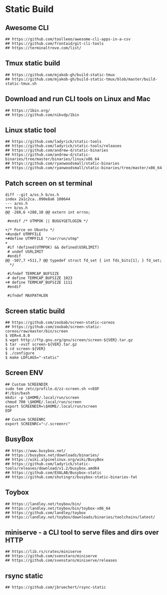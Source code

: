 Static Build
============

## Awesome CLI

```
## https://github.com/toolleeo/awesome-cli-apps-in-a-csv
## https://github.com/frontaid/git-cli-tools
## https://terminaltrove.com/list/
```

## Tmux static build

```
## https://github.com/mjakob-gh/build-static-tmux
## https://github.com/mjakob-gh/build-static-tmux/blob/master/build-static-tmux.sh
```

## Download and run CLI tools on Linux and Mac

```
## https://1bin.org/
## https://github.com/nikvdp/1bin
```

## Linux static tool

```
## https://github.com/ladyrick/static-tools
## https://github.com/ladyrick/static-tools/releases
## https://github.com/andrew-d/static-binaries
## https://github.com/andrew-d/static-binaries/tree/master/binaries/linux/x86_64
## https://github.com/ryanwoodsmall/static-binaries
## https://github.com/ryanwoodsmall/static-binaries/tree/master/x86_64
```
## Patch screen on st terminal

```https://savannah.gnu.org/bugs/?63619
diff --git a/os.h b/os.h
index 2a1c2ca..090e8a6 100644
--- a/os.h
+++ b/os.h
@@ -288,6 +288,10 @@ extern int errno;

 #endif /* UTMPOK || BUGGYGETLOGIN */

+/* Force on Ubuntu */
+#undef UTMPFILE
+#define UTMPFILE "/var/run/utmp"
+
 #if !defined(UTMPOK) && defined(USRLIMIT)
 # undef USRLIMIT
 #endif
@@ -507,7 +511,7 @@ typedef struct fd_set { int fds_bits[1]; } fd_set;
  */

 #ifndef TERMCAP_BUFSIZE
-# define TERMCAP_BUFSIZE 1023
+# define TERMCAP_BUFSIZE 1111
 #endif

 #ifndef MAXPATHLEN
```

## Screen static build

```
## https://github.com/zoobab/screen-static-coreos
## https://github.com/zoobab/screen-static-coreos/raw/master/bin/screen
$ VER=4.8.0
$ wget http://ftp.gnu.org/gnu/screen/screen-${VER}.tar.gz
$ tar -xvzf screen-${VER}.tar.gz
$ cd screen-${VER}
$ ./configure
$ make LDFLAGS="-static"
```

## Screen ENV

```
## Custom SCREENDIR
sudo tee /etc/profile.d/zz-screen.sh <<EOF
#!/bin/bash
mkdir -p \$HOME/.local/run/screen
chmod 700 \$HOME/.local/run/screen
export SCREENDIR=\$HOME/.local/run/screen
EOF

## Custom SCREENRC
export SCREENRC="~/.screenrc"
```

## BusyBox

```
## https://www.busybox.net/
## https://busybox.net/downloads/binaries/
## https://wiki.alpinelinux.org/wiki/BusyBox
## https://github.com/ladyrick/static-tools/releases/download/v1.2/busybox.amd64
## https://github.com/EXALAB/Busybox-static
## https://github.com/shutingrz/busybox-static-binaries-fat
```

## Toybox

```
## https://landley.net/toybox/bin/
## https://landley.net/toybox/bin/toybox-x86_64
## https://github.com/landley/toybox
## https://landley.net/toybox/downloads/binaries/toolchains/latest/
```

## miniserve - a CLI tool to serve files and dirs over HTTP

```
## https://lib.rs/crates/miniserve
## https://github.com/svenstaro/miniserve
## https://github.com/svenstaro/miniserve/releases
```

## rsync static

```
## https://github.com/jbruechert/rsync-static
```
